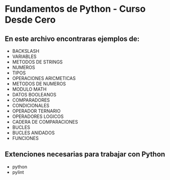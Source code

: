 # Fundamentos de Python - Curso Desde Cero

## En este archivo encontraras ejemplos de:

- BACKSLASH
- VARIABLES
- METODOS DE STRINGS
- NUMEROS
- TIPOS
- OPERACIONES ARICMETICAS
- METODOS DE NUMEROS
- MODULO MATH
- DATOS BOOLEANOS
- COMPARADORES
- CONDICIONALES
- OPERADOR TERNARIO
- OPERADORES LOGICOS
- CADERA DE COMPARACIONES
- BUCLES
- BUCLES ANIDADOS
- FUNCIONES

## Extenciones necesarias para trabajar con Python

- python
- pylint
